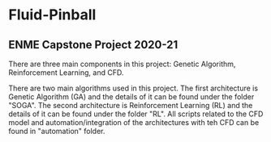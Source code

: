 # Fluid-Pinball

## ENME Capstone Project 2020-21

There are three main components in this project: Genetic Algorithm, Reinforcement Learning, and CFD. 

There are two main algorithms used in this project. The first architecture is Genetic Algorithm (GA) and the details of it can be found under the folder "SOGA". The second architecture is Reinforcement Learning (RL) and the details of it can be found under the folder "RL". All scripts related to the CFD model and automation/integration of the architectures with teh CFD can be found in "automation" folder. 
